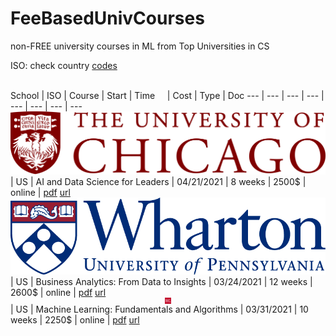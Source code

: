 # FeeBasedUnivCourses
non-FREE university courses in ML from Top Universities in CS

<link rel="stylesheet" type="text/css" media="all" href="custom.css" />

ISO: check country [codes](https://countrycode.org/)

&nbsp;  
School  | ISO | Course | Start | Time &nbsp;&nbsp;&nbsp; | Cost | Type | Doc
--- | --- | --- |  --- | --- | --- | --- | --- 
<img src="logos/UChicago_logo.png"> | US | AI and Data Science for Leaders | 04/21/2021 | 8 weeks | 2500$ | online | [pdf](https://github.com/kabartay/FeeBasedUnivCourses/blob/a1310c34a7d8e175e994fb422b799936d4f9ac06/brochures/CHICAGO%20-%20BROCHURE%20-%20Artificial%20Intelligence%20and%20Data%20Science%20for%20Leaders.pdf) [url](https://online.professional.uchicago.edu/artificial-intelligence-and-data-science-for-leaders-online-course/)
<img src="logos/Wharton_logo.png"> | US | Business Analytics: From Data to Insights | 03/24/2021 | 12 weeks | 2600$ | online | [pdf](https://github.com/kabartay/FeeBasedUnivCourses/blob/a1310c34a7d8e175e994fb422b799936d4f9ac06/brochures/Brochure-Wharton-Business-Analytics_05-Feb-21_V56.pdf) [url](https://online-execed.wharton.upenn.edu/business-analytics)
<img src="logos/CMU_logo.png" style="display:block;float:none;margin-left:auto;margin-right:auto;width:10px"> | US | Machine Learning: Fundamentals and Algorithms | 03/31/2021 | 10 weeks | 2250$ | online | [pdf](https://github.com/kabartay/FeeBasedUnivCourses/blob/a1310c34a7d8e175e994fb422b799936d4f9ac06/brochures/Brochure_CMU_Machine%20Learning_29-01-2021_V19.pdf) [url](https://execonline.cs.cmu.edu/machine-learning)

